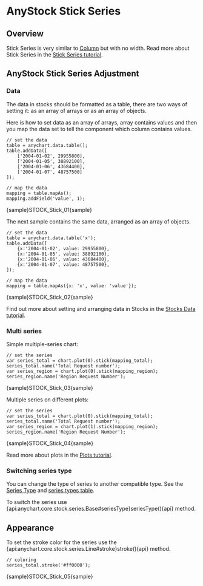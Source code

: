 # AnyStock Stick Series

## Overview

Stick Series is very similar to [Column](Column) but with no width. Read more about Stick Series in the [Stick Series tutorial](../../Basic_Charts/Stick_Chart).

## AnyStock Stick Series Adjustment
 
### Data

The data in stocks should be formatted as a table, there are two ways of setting it: as an array of arrays or as an array of objects. 

Here is how to set data as an array of arrays, array contains values and then you map the data set to tell the component which column contains values.

```
// set the data
table = anychart.data.table();
table.addData([
    ['2004-01-02', 29955800],
    ['2004-01-05', 38892100],
    ['2004-01-06', 43684400],
    ['2004-01-07', 48757500]
]);

// map the data
mapping = table.mapAs();
mapping.addField('value', 1);
```

{sample}STOCK\_Stick\_01{sample}

The next sample contains the same data, arranged as an array of objects.

```
// set the data
table = anychart.data.table('x');
table.addData([
    {x:'2004-01-02', value: 29955800},
    {x:'2004-01-05', value: 38892100},
    {x:'2004-01-06', value: 43684400},
    {x:'2004-01-07', value: 48757500},
]);

// map the data
mapping = table.mapAs({x: 'x', value: 'value'});
```

{sample}STOCK\_Stick\_02{sample}

Find out more about setting and arranging data in Stocks in the [Stocks Data tutorial](../Data).

### Multi series

Simple multiple-series chart:

```
// set the series
var series_total = chart.plot(0).stick(mapping_total);
series_total.name('Total Request number');
var series_region = chart.plot(0).stick(mapping_region);
series_region.name('Region Request Number');
```

{sample}STOCK\_Stick\_03{sample}

Multiple series on different plots:

```
// set the series
var series_total = chart.plot(0).stick(mapping_total);
series_total.name('Total Request number');
var series_region = chart.plot(1).stick(mapping_region);
series_region.name('Region Request Number');
```

{sample}STOCK\_Stick\_04{sample}

Read more about plots in the [Plots tutorial](../Chart_Plots).

### Switching series type

You can change the type of series to another compatible type. See the [Series Type](Series_Type) and [series types table](Supported_Series#list_of_supported_series).

To switch the series use {api:anychart.core.stock.series.Base#seriesType}seriesType(){api} method.

##  Appearance

To set the stroke color for the series use the {api:anychart.core.stock.series.Line#stroke}stroke(){api} method.

```
// coloring
series_total.stroke('#ff0000');
```

{sample}STOCK\_Stick\_05{sample}